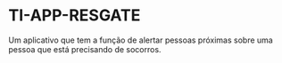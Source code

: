 # TI-APP-RESGATE
Um aplicativo que tem a função de alertar pessoas próximas sobre uma pessoa que está precisando de socorros.
